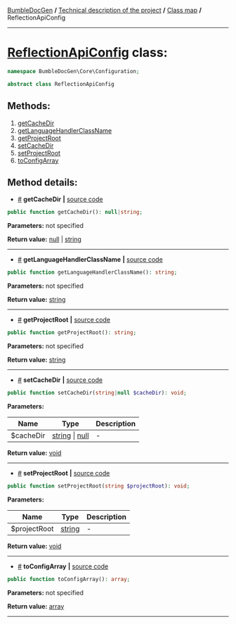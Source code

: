 <!-- {% raw %} -->
<embed> <a href="/docs/README.md">BumbleDocGen</a> <b>/</b> <a href="/docs/tech/readme.md">Technical description of the project</a> <b>/</b> <a href="/docs/tech/map.md">Class map</a> <b>/</b> ReflectionApiConfig<hr> </embed>

<h1>
    <a href="https://github.com/bumble-tech/bumble-doc-gen/blob/master/src/Core/Configuration/ReflectionApiConfig.php#L9">ReflectionApiConfig</a> class:
</h1>





```php
namespace BumbleDocGen\Core\Configuration;

abstract class ReflectionApiConfig
```









<h2>Methods:</h2>

<ol>
<li>
    <a href="#mgetcachedir">getCacheDir</a>
    </li>
<li>
    <a href="#mgetlanguagehandlerclassname">getLanguageHandlerClassName</a>
    </li>
<li>
    <a href="#mgetprojectroot">getProjectRoot</a>
    </li>
<li>
    <a href="#msetcachedir">setCacheDir</a>
    </li>
<li>
    <a href="#msetprojectroot">setProjectRoot</a>
    </li>
<li>
    <a href="#mtoconfigarray">toConfigArray</a>
    </li>
</ol>







<h2>Method details:</h2>

<div class='method_description-block'>

<ul>
<li><a name="mgetcachedir" href="#mgetcachedir">#</a>
 <b>getCacheDir</b>
    <b>|</b> <a href="https://github.com/bumble-tech/bumble-doc-gen/blob/master/src/Core/Configuration/ReflectionApiConfig.php#L14">source code</a></li>
</ul>

```php
public function getCacheDir(): null|string;
```



<b>Parameters:</b> not specified

<b>Return value:</b> <a href='https://www.php.net/manual/en/language.types.null.php'>null</a> | <a href='https://www.php.net/manual/en/language.types.string.php'>string</a>


</div>
<hr>
<div class='method_description-block'>

<ul>
<li><a name="mgetlanguagehandlerclassname" href="#mgetlanguagehandlerclassname">#</a>
 <b>getLanguageHandlerClassName</b>
    <b>|</b> <a href="https://github.com/bumble-tech/bumble-doc-gen/blob/master/src/Core/Configuration/ReflectionApiConfig.php#L37">source code</a></li>
</ul>

```php
public function getLanguageHandlerClassName(): string;
```



<b>Parameters:</b> not specified

<b>Return value:</b> <a href='https://www.php.net/manual/en/language.types.string.php'>string</a>


</div>
<hr>
<div class='method_description-block'>

<ul>
<li><a name="mgetprojectroot" href="#mgetprojectroot">#</a>
 <b>getProjectRoot</b>
    <b>|</b> <a href="https://github.com/bumble-tech/bumble-doc-gen/blob/master/src/Core/Configuration/ReflectionApiConfig.php#L24">source code</a></li>
</ul>

```php
public function getProjectRoot(): string;
```



<b>Parameters:</b> not specified

<b>Return value:</b> <a href='https://www.php.net/manual/en/language.types.string.php'>string</a>


</div>
<hr>
<div class='method_description-block'>

<ul>
<li><a name="msetcachedir" href="#msetcachedir">#</a>
 <b>setCacheDir</b>
    <b>|</b> <a href="https://github.com/bumble-tech/bumble-doc-gen/blob/master/src/Core/Configuration/ReflectionApiConfig.php#L29">source code</a></li>
</ul>

```php
public function setCacheDir(string|null $cacheDir): void;
```



<b>Parameters:</b>

<table>
    <thead>
    <tr>
        <th>Name</th>
        <th>Type</th>
        <th>Description</th>
    </tr>
    </thead>
    <tbody>
            <tr>
            <td>$cacheDir</td>
            <td><a href='https://www.php.net/manual/en/language.types.string.php'>string</a> | <a href='https://www.php.net/manual/en/language.types.null.php'>null</a></td>
            <td>-</td>
        </tr>
        </tbody>
</table>

<b>Return value:</b> <a href='https://www.php.net/manual/en/language.types.void.php'>void</a>


</div>
<hr>
<div class='method_description-block'>

<ul>
<li><a name="msetprojectroot" href="#msetprojectroot">#</a>
 <b>setProjectRoot</b>
    <b>|</b> <a href="https://github.com/bumble-tech/bumble-doc-gen/blob/master/src/Core/Configuration/ReflectionApiConfig.php#L19">source code</a></li>
</ul>

```php
public function setProjectRoot(string $projectRoot): void;
```



<b>Parameters:</b>

<table>
    <thead>
    <tr>
        <th>Name</th>
        <th>Type</th>
        <th>Description</th>
    </tr>
    </thead>
    <tbody>
            <tr>
            <td>$projectRoot</td>
            <td><a href='https://www.php.net/manual/en/language.types.string.php'>string</a></td>
            <td>-</td>
        </tr>
        </tbody>
</table>

<b>Return value:</b> <a href='https://www.php.net/manual/en/language.types.void.php'>void</a>


</div>
<hr>
<div class='method_description-block'>

<ul>
<li><a name="mtoconfigarray" href="#mtoconfigarray">#</a>
 <b>toConfigArray</b>
    <b>|</b> <a href="https://github.com/bumble-tech/bumble-doc-gen/blob/master/src/Core/Configuration/ReflectionApiConfig.php#L39">source code</a></li>
</ul>

```php
public function toConfigArray(): array;
```



<b>Parameters:</b> not specified

<b>Return value:</b> <a href='https://www.php.net/manual/en/language.types.array.php'>array</a>


</div>
<hr>

<!-- {% endraw %} -->